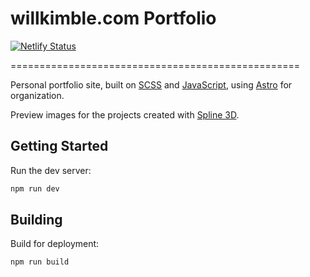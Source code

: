 # willkimble.com Portfolio
[![Netlify Status](https://api.netlify.com/api/v1/badges/4aac1296-1e19-4b64-b9ff-41655987d0e3/deploy-status)](https://app.netlify.com/sites/precious-crisp-b41562/deploys)

==================================================

Personal portfolio site, built on [SCSS] and [JavaScript], using [Astro] for organization.

Preview images for the projects created with [Spline 3D].

[SCSS]: https://sass-lang.com/documentation/syntax
[Astro]: https://astro.build/
[JavaScript]: https://www.javascript.com/
[Spline 3D]: https://spline.design/

## Getting Started

Run the dev server:

```bash
npm run dev
```

## Building

Build for deployment:

```bash
npm run build
```
